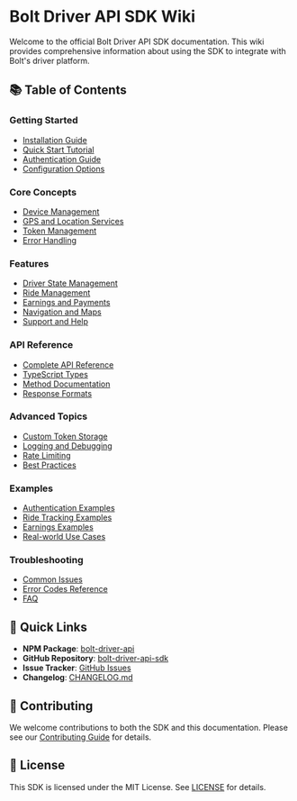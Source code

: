 # Bolt Driver API SDK Wiki

Welcome to the official Bolt Driver API SDK documentation. This wiki provides comprehensive information about using the SDK to integrate with Bolt's driver platform.

## 📚 Table of Contents

### Getting Started
- [Installation Guide](Installation-Guide.md)
- [Quick Start Tutorial](Quick-Start-Tutorial.md)
- [Authentication Guide](Authentication-Guide.md)
- [Configuration Options](Configuration-Options.md)

### Core Concepts
- [Device Management](Device-Management.md)
- [GPS and Location Services](GPS-Location-Services.md)
- [Token Management](Token-Management.md)
- [Error Handling](Error-Handling.md)

### Features
- [Driver State Management](Driver-State-Management.md)
- [Ride Management](Ride-Management.md)
- [Earnings and Payments](Earnings-Payments.md)
- [Navigation and Maps](Navigation-Maps.md)
- [Support and Help](Support-Help.md)

### API Reference
- [Complete API Reference](API-Reference.md)
- [TypeScript Types](TypeScript-Types.md)
- [Method Documentation](Method-Documentation.md)
- [Response Formats](Response-Formats.md)

### Advanced Topics
- [Custom Token Storage](Custom-Token-Storage.md)
- [Logging and Debugging](Logging-Debugging.md)
- [Rate Limiting](Rate-Limiting.md)
- [Best Practices](Best-Practices.md)

### Examples
- [Authentication Examples](Examples-Authentication.md)
- [Ride Tracking Examples](Examples-Ride-Tracking.md)
- [Earnings Examples](Examples-Earnings.md)
- [Real-world Use Cases](Real-World-Use-Cases.md)

### Troubleshooting
- [Common Issues](Common-Issues.md)
- [Error Codes Reference](Error-Codes.md)
- [FAQ](FAQ.md)

## 🚀 Quick Links

- **NPM Package**: [bolt-driver-api](https://www.npmjs.com/package/bolt-driver-api)
- **GitHub Repository**: [bolt-driver-api-sdk](https://github.com/syrex1013/bolt-driver-api-sdk)
- **Issue Tracker**: [GitHub Issues](https://github.com/syrex1013/bolt-driver-api-sdk/issues)
- **Changelog**: [CHANGELOG.md](https://github.com/syrex1013/bolt-driver-api-sdk/blob/main/CHANGELOG.md)

## 🤝 Contributing

We welcome contributions to both the SDK and this documentation. Please see our [Contributing Guide](https://github.com/syrex1013/bolt-driver-api-sdk/blob/main/CONTRIBUTING.md) for details.

## 📄 License

This SDK is licensed under the MIT License. See [LICENSE](https://github.com/syrex1013/bolt-driver-api-sdk/blob/main/LICENSE) for details.
